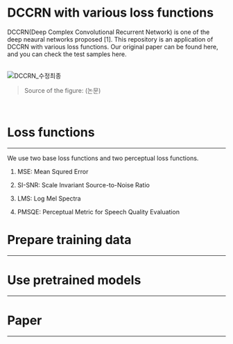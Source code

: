 # DCCRN with various loss functions

DCCRN(Deep Complex Convolutional Recurrent Network) is one of the deep neaural networks proposed [1]. This repository is an application of DCCRN with various loss functions. Our original paper can be found here, and you can check the test samples here.   
<br>   
   
![DCCRN_수정최종](https://user-images.githubusercontent.com/55497506/105969652-d39f6b80-60cb-11eb-805c-0f204405ef37.png)
> Source of the figure: (논문)   
<br>



# Loss functions
- - -   
We use two base loss functions and two perceptual loss functions.
1. MSE: Mean Squred Error

2. SI-SNR: Scale Invariant Source-to-Noise Ratio

1. LMS: Log Mel Spectra
2. PMSQE: Perceptual Metric for Speech Quality Evaluation

# Prepare training data
- - -   

# Use pretrained models
- - -   

# Paper
- - -   
